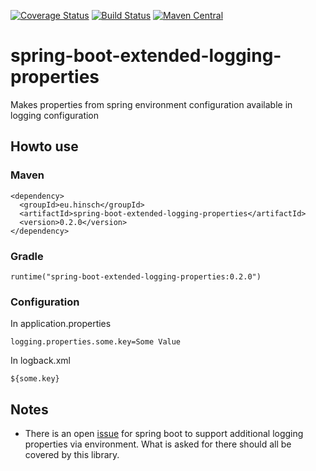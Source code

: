 [![Coverage Status](https://coveralls.io/repos/lukashinsch/spring-boot-extended-logging-properties/badge.svg?branch=master)](https://coveralls.io/r/lukashinsch/spring-boot-extended-logging-properties?branch=master)
[![Build Status](https://travis-ci.org/lukashinsch/spring-boot-extended-logging-properties.svg?branch=master)](https://travis-ci.org/lukashinsch/spring-boot-extended-logging-properties)
[![Maven Central](https://maven-badges.herokuapp.com/maven-central/eu.hinsch/spring-boot-extended-logging-properties/badge.svg)](https://maven-badges.herokuapp.com/maven-central/eu.hinsch/spring-boot-extended-logging-properties/)

# spring-boot-extended-logging-properties

Makes properties from spring environment configuration available in logging configuration

## Howto use

### Maven
```
<dependency>
  <groupId>eu.hinsch</groupId>
  <artifactId>spring-boot-extended-logging-properties</artifactId>
  <version>0.2.0</version>
</dependency>
```

### Gradle
```
runtime("spring-boot-extended-logging-properties:0.2.0")
```

### Configuration

In application.properties

```
logging.properties.some.key=Some Value
```

In logback.xml

```
${some.key}
```

## Notes

- There is an open [issue](https://github.com/spring-projects/spring-boot/issues/1788) for spring boot to support additional logging properties via environment. What is asked for there should all be covered by this library. 
